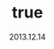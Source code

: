 ---
wip: "True"
id: "6690"
title:
  de: "Vergilbte Krötenleder-Karte"
  en: "Timeworn Toadskin Map"
  fr: "Vieille carte en peau de crapaud"
  ja: "古ぼけた地図G3"
  cn: "陈旧的巨蟾蜍革地图"
  ko: "3등급 오래된 지도"
layout: treasuremap
page_type: guide
categories: "treasuremap"
instanceType: "treasuremap"
date: "2013.12.14"
patchNumber: "2.1"
patchName: "A Realm Awoken"
expac: "arr"
image: "/assets/img/content/klassen/Chocobo.webp"
terms:
    - term: "TreasureMaps"
    - term: "A Realm Awoken"
sortid: 3
order: 3
plvl: 50
slug: "vergilbte_kroetenleder_karte"
maxpartysize: 1
zones:
  - zonename: "Central Shroud"
    fullimage: "/assets/img/TreasureMaps/Vergilbte Krötenleder-Karte/Tiefer Wald/Tiefer Wald.webp"
    subimage:
      - "/assets/img/TreasureMaps/Vergilbte Krötenleder-Karte/Tiefer Wald/A.webp"
      - "/assets/img/TreasureMaps/Vergilbte Krötenleder-Karte/Tiefer Wald/B.webp"
      - "/assets/img/TreasureMaps/Vergilbte Krötenleder-Karte/Tiefer Wald/C.webp"
  - zonename: "North Shroud"
    fullimage: "/assets/img/TreasureMaps/Vergilbte Krötenleder-Karte/Nordwald/Nordwald.webp"
    subimage:
      - "/assets/img/TreasureMaps/Vergilbte Krötenleder-Karte/Nordwald/A.webp"
      - "/assets/img/TreasureMaps/Vergilbte Krötenleder-Karte/Nordwald/B.webp"
      - "/assets/img/TreasureMaps/Vergilbte Krötenleder-Karte/Nordwald/C.webp"
  - zonename: "Middle La Noscea"
    fullimage: "/assets/img/TreasureMaps/Vergilbte Krötenleder-Karte/Zentrales La Noscea/Zentrales La Noscea.webp"
    subimage:
      - "/assets/img/TreasureMaps/Vergilbte Krötenleder-Karte/Zentrales La Noscea/A.webp"
      - "/assets/img/TreasureMaps/Vergilbte Krötenleder-Karte/Zentrales La Noscea/B.webp"
      - "/assets/img/TreasureMaps/Vergilbte Krötenleder-Karte/Zentrales La Noscea/C.webp"
  - zonename: "Lower La Noscea"
    fullimage: "/assets/img/TreasureMaps/Vergilbte Krötenleder-Karte/Unteres La Noscea/Unteres La Noscea.webp"
    subimage:
      - "/assets/img/TreasureMaps/Vergilbte Krötenleder-Karte/Unteres La Noscea/A.webp"
      - "/assets/img/TreasureMaps/Vergilbte Krötenleder-Karte/Unteres La Noscea/B.webp"
      - "/assets/img/TreasureMaps/Vergilbte Krötenleder-Karte/Unteres La Noscea/C.webp"
  - zonename: "Eastern La Noscea"
    fullimage: "/assets/img/TreasureMaps/Vergilbte Krötenleder-Karte/Östliches La Noscea/Östliches La Noscea.webp"
    subimage:
      - "/assets/img/TreasureMaps/Vergilbte Krötenleder-Karte/Östliches La Noscea/A.webp"
      - "/assets/img/TreasureMaps/Vergilbte Krötenleder-Karte/Östliches La Noscea/B.webp"
      - "/assets/img/TreasureMaps/Vergilbte Krötenleder-Karte/Östliches La Noscea/C.webp"
  - zonename: "Western La Noscea"
    fullimage: "/assets/img/TreasureMaps/Vergilbte Krötenleder-Karte/Westliches La Noscea/Westliches La Noscea.webp"
    subimage:
      - "/assets/img/TreasureMaps/Vergilbte Krötenleder-Karte/Westliches La Noscea/A.webp"
      - "/assets/img/TreasureMaps/Vergilbte Krötenleder-Karte/Westliches La Noscea/B.webp"
      - "/assets/img/TreasureMaps/Vergilbte Krötenleder-Karte/Westliches La Noscea/C.webp"
  - zonename: "Upper La Noscea"
    fullimage: "/assets/img/TreasureMaps/Vergilbte Krötenleder-Karte/Oberes La Noscea/Oberes La Noscea.webp"
    subimage:
      - "/assets/img/TreasureMaps/Vergilbte Krötenleder-Karte/Oberes La Noscea/A.webp"
      - "/assets/img/TreasureMaps/Vergilbte Krötenleder-Karte/Oberes La Noscea/B.webp"
      - "/assets/img/TreasureMaps/Vergilbte Krötenleder-Karte/Oberes La Noscea/C.webp"
  - zonename: "Outer La Noscea"
    fullimage: "/assets/img/TreasureMaps/Vergilbte Krötenleder-Karte/Äußeres La Noscea/Äußeres La Noscea.webp"
    subimage:
      - "/assets/img/TreasureMaps/Vergilbte Krötenleder-Karte/Äußeres La Noscea/A.webp"
      - "/assets/img/TreasureMaps/Vergilbte Krötenleder-Karte/Äußeres La Noscea/B.webp"
      - "/assets/img/TreasureMaps/Vergilbte Krötenleder-Karte/Äußeres La Noscea/C.webp"
  - zonename: "East Shroud"
    fullimage: "/assets/img/TreasureMaps/Vergilbte Krötenleder-Karte/Ostwald/Ostwald.webp"
    subimage:
      - "/assets/img/TreasureMaps/Vergilbte Krötenleder-Karte/Ostwald/A.webp"
      - "/assets/img/TreasureMaps/Vergilbte Krötenleder-Karte/Ostwald/B.webp"
      - "/assets/img/TreasureMaps/Vergilbte Krötenleder-Karte/Ostwald/C.webp"
  - zonename: "Western Thanalan"
    fullimage: "/assets/img/TreasureMaps/Vergilbte Krötenleder-Karte/Westliches Thanalan/Westliches Thanalan.webp"
    subimage:
      - "/assets/img/TreasureMaps/Vergilbte Krötenleder-Karte/Westliches Thanalan/A.webp"
      - "/assets/img/TreasureMaps/Vergilbte Krötenleder-Karte/Westliches Thanalan/B.webp"
      - "/assets/img/TreasureMaps/Vergilbte Krötenleder-Karte/Westliches Thanalan/C.webp"
  - zonename: "Central Thanalan"
    fullimage: "/assets/img/TreasureMaps/Vergilbte Krötenleder-Karte/Zentrales Thanalan/Zentrales Thanalan.webp"
    subimage:
      - "/assets/img/TreasureMaps/Vergilbte Krötenleder-Karte/Zentrales Thanalan/A.webp"
      - "/assets/img/TreasureMaps/Vergilbte Krötenleder-Karte/Zentrales Thanalan/B.webp"
      - "/assets/img/TreasureMaps/Vergilbte Krötenleder-Karte/Zentrales Thanalan/C.webp"
  - zonename: "Eastern Thanalan"
    fullimage: "/assets/img/TreasureMaps/Vergilbte Krötenleder-Karte/Östliches Thanalan/Östliches Thanalan.webp"
    subimage:
      - "/assets/img/TreasureMaps/Vergilbte Krötenleder-Karte/Östliches Thanalan/A.webp"
      - "/assets/img/TreasureMaps/Vergilbte Krötenleder-Karte/Östliches Thanalan/B.webp"
      - "/assets/img/TreasureMaps/Vergilbte Krötenleder-Karte/Östliches Thanalan/C.webp"
  - zonename: "Southern Thanalan"
    fullimage: "/assets/img/TreasureMaps/Vergilbte Krötenleder-Karte/Südliches Thanalan/Südliches Thanalan.webp"
    subimage:
      - "/assets/img/TreasureMaps/Vergilbte Krötenleder-Karte/Südliches Thanalan/A.webp"
      - "/assets/img/TreasureMaps/Vergilbte Krötenleder-Karte/Südliches Thanalan/B.webp"
      - "/assets/img/TreasureMaps/Vergilbte Krötenleder-Karte/Südliches Thanalan/C.webp"
  - zonename: "Coerthas Central Highlands"
    fullimage: "/assets/img/TreasureMaps/Vergilbte Krötenleder-Karte/Zentrales Hochland von Coerthas/Zentrales Hochland von Coerthas.webp"
    subimage:
      - "/assets/img/TreasureMaps/Vergilbte Krötenleder-Karte/Zentrales Hochland von Coerthas/A.webp"
      - "/assets/img/TreasureMaps/Vergilbte Krötenleder-Karte/Zentrales Hochland von Coerthas/B.webp"
      - "/assets/img/TreasureMaps/Vergilbte Krötenleder-Karte/Zentrales Hochland von Coerthas/C.webp"
  - zonename: "Mor Dhona"
    fullimage: "/assets/img/TreasureMaps/Vergilbte Krötenleder-Karte/Mor Dhona/Mor Dhona.webp"
    subimage:
      - "/assets/img/TreasureMaps/Vergilbte Krötenleder-Karte/Mor Dhona/A.webp"
      - "/assets/img/TreasureMaps/Vergilbte Krötenleder-Karte/Mor Dhona/B.webp"
      - "/assets/img/TreasureMaps/Vergilbte Krötenleder-Karte/Mor Dhona/C.webp"
  - zonename: "South Shroud"
    fullimage: "/assets/img/TreasureMaps/Vergilbte Krötenleder-Karte/Südwald/Südwald.webp"
    subimage:
      - "/assets/img/TreasureMaps/Vergilbte Krötenleder-Karte/Südwald/A.webp"
      - "/assets/img/TreasureMaps/Vergilbte Krötenleder-Karte/Südwald/B.webp"
      - "/assets/img/TreasureMaps/Vergilbte Krötenleder-Karte/Südwald/C.webp"
---